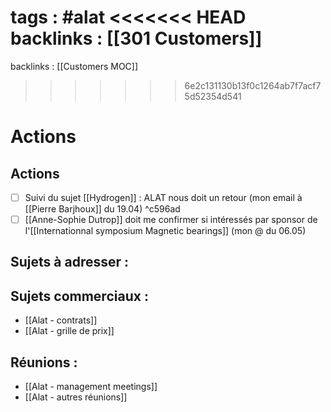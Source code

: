tags : #alat
<<<<<<< HEAD
backlinks : [[301 Customers]]
=======
backlinks : [[Customers MOC]]
>>>>>>> 6e2c131130b13f0c1264ab7f7acf75d52354d541

# Actions
## Actions
- [ ] Suivi du sujet [[Hydrogen]] : ALAT nous doit un retour (mon email à [[Pierre Barjhoux]] du 19.04) ^c596ad
- [ ] [[Anne-Sophie Dutrop]] doit me confirmer si intéressés par sponsor de l'[[Internationnal symposium Magnetic bearings]] (mon @ du 06.05)

## Sujets à adresser :

## Sujets commerciaux :
- [[Alat - contrats]]
- [[Alat - grille de prix]]

## Réunions :
- [[Alat - management meetings]]
- [[Alat - autres réunions]]

